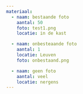 ```yaml
---
materiaal:
  - naam: bestaande foto
    aantal: 50
    foto: test1.png
    locatie: in de kast

  - naam: onbesteaande foto
    aantal: 1
    locatie: Leuven
    foto: onbestaand.png

  - naam: geen foto
    aantal: veel
    locatie: nergens
---
```


